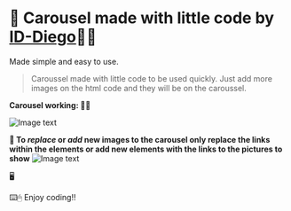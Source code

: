 # 🧩 Carousel made with little code by [ID-Diego](https://github.com/ID-Diego/)👨‍💻

Made simple and easy to use.

> Caroussel made with little code to be used quickly. Just add more images on the html code and they will be on the caroussel.

**Carousel working: 🙇‍♂️**

![Image text](https://github.com/ID-Diego/Carousel_Little-Code/blob/main/img/carousel.PNG)

**📝 To *replace* or *add* new images to the carousel only replace the links within the **<a>** elements or add new <a> elements with the links to the pictures to show**
![Image text](https://github.com/ID-Diego/Carousel_Little-Code/blob/main/img/html.PNG)

🖥
  
⌨️🖱 Enjoy coding!!
